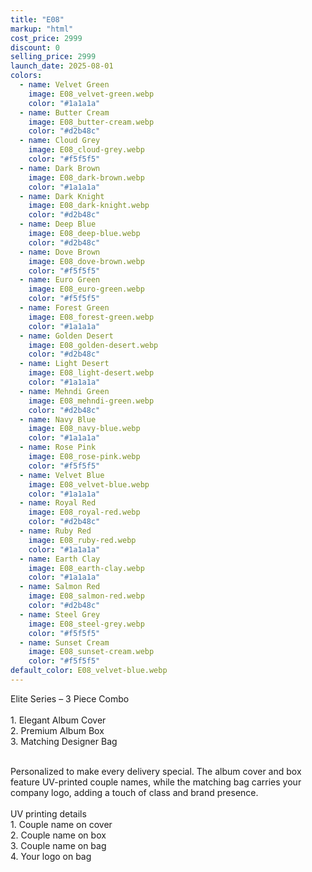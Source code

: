 ```yaml
---
title: "E08"
markup: "html"
cost_price: 2999
discount: 0
selling_price: 2999
launch_date: 2025-08-01
colors:
  - name: Velvet Green
    image: E08_velvet-green.webp
    color: "#1a1a1a"
  - name: Butter Cream
    image: E08_butter-cream.webp
    color: "#d2b48c"
  - name: Cloud Grey
    image: E08_cloud-grey.webp
    color: "#f5f5f5"
  - name: Dark Brown
    image: E08_dark-brown.webp
    color: "#1a1a1a"
  - name: Dark Knight
    image: E08_dark-knight.webp
    color: "#d2b48c"
  - name: Deep Blue
    image: E08_deep-blue.webp
    color: "#d2b48c"
  - name: Dove Brown
    image: E08_dove-brown.webp
    color: "#f5f5f5"
  - name: Euro Green
    image: E08_euro-green.webp
    color: "#f5f5f5"
  - name: Forest Green
    image: E08_forest-green.webp
    color: "#1a1a1a"
  - name: Golden Desert
    image: E08_golden-desert.webp
    color: "#d2b48c"
  - name: Light Desert
    image: E08_light-desert.webp
    color: "#1a1a1a"
  - name: Mehndi Green
    image: E08_mehndi-green.webp
    color: "#d2b48c"
  - name: Navy Blue
    image: E08_navy-blue.webp
    color: "#1a1a1a"
  - name: Rose Pink
    image: E08_rose-pink.webp
    color: "#f5f5f5"
  - name: Velvet Blue
    image: E08_velvet-blue.webp
    color: "#1a1a1a"
  - name: Royal Red
    image: E08_royal-red.webp
    color: "#d2b48c"
  - name: Ruby Red
    image: E08_ruby-red.webp
    color: "#1a1a1a"
  - name: Earth Clay
    image: E08_earth-clay.webp
    color: "#1a1a1a"
  - name: Salmon Red
    image: E08_salmon-red.webp
    color: "#d2b48c"
  - name: Steel Grey
    image: E08_steel-grey.webp
    color: "#f5f5f5"
  - name: Sunset Cream
    image: E08_sunset-cream.webp
    color: "#f5f5f5"
default_color: E08_velvet-blue.webp
---
```


Elite Series – 3 Piece Combo<br><br> <span class='text-b font-medium text-lime-300 mb-1'> 1. Elegant Album Cover<br> 2. Premium Album Box<br> 3. Matching Designer Bag<br><br> </span> <div class='max-w-xl mx-auto'> Personalized to make every delivery special. The album cover and box feature UV-printed couple names, while the matching bag carries your company logo, adding a touch of class and brand presence. </div> <div class='max-w-xl mx-auto text-b font-medium text-lime-300 mb-1'> <br>UV printing details<br> </div> <span class='text-r mb-1'> 1. Couple name on cover<br> 2. Couple name on box<br> 3. Couple name on bag<br> 4. Your logo on bag<br> </span>

